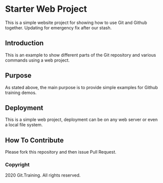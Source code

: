 # Starter Web Project

This is a simple website project for
showing how to use Git and Github together. Updating for  emergency fix after our stash.
## Introduction

This is an example to show different parts of the Git repository and various commands using a web project.

## Purpose

As stated above, the main purpose is to provide simple examples for Github training demos.

## Deployment

This is a simple web project, deployment can be on any web server or even a local file system.


## How To Contribute

Please fork this repository and then issue Pull Request.

### Copyright
2020 Git.Training. All rights reserved.